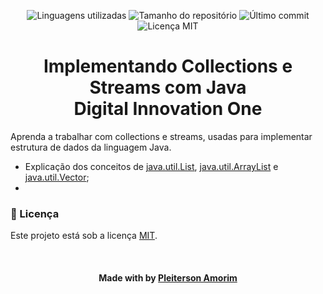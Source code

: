 <!-- Badges session -->
<p align="center">  
  <!-- languages -->
  <img src="https://img.shields.io/github/languages/count/pleiterson/collections-streams-java?style=social" alt="Linguagens utilizadas">
  <!-- repo size -->
  <img src="https://img.shields.io/github/repo-size/Pleiterson/collections-streams-java?style=social" alt="Tamanho do repositório">
  <!-- last commit -->
  <img src="https://img.shields.io/github/last-commit/Pleiterson/collections-streams-java?style=social" alt="Último commit">
  <!-- licence MIT -->
  <img src="https://img.shields.io/github/license/Pleiterson/collections-streams-java?style=social" alt="Licença MIT">
</p>

<!--About session-->
<h1 align="center">Implementando Collections e Streams com Java<br>Digital Innovation One</h1>

Aprenda a trabalhar com collections e streams, usadas para implementar estrutura de dados da linguagem Java.

- Explicação dos conceitos de [java.util.List](https://github.com/Pleiterson/collections-streams-java/tree/master/hello-java), [java.util.ArrayList]() e [java.util.Vector]();
- <br>

<!--License session-->
<h3>📝 Licença</h3>

Este projeto está sob a licença [MIT](./LICENSE).

<!--Bottom session-->
<br><h4 align=center>Made with by <a target="_blank" href="https://pleiterson.vercel.app" >Pleiterson Amorim</a></h4>
